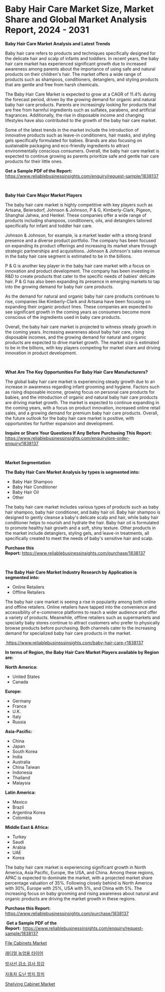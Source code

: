 <p><h1>Baby Hair Care Market Size, Market Share and Global Market Analysis Report, 2024 - 2031</h1></p><p><strong>Baby Hair Care Market Analysis and Latest Trends</strong></p>
<p><p>Baby hair care refers to products and techniques specifically designed for the delicate hair and scalp of infants and toddlers. In recent years, the baby hair care market has experienced significant growth due to increased awareness among parents about the importance of using safe and natural products on their children's hair. The market offers a wide range of products such as shampoos, conditioners, detanglers, and styling products that are gentle and free from harsh chemicals.</p><p>The Baby Hair Care Market is expected to grow at a CAGR of 11.4% during the forecast period, driven by the growing demand for organic and natural baby hair care products. Parents are increasingly looking for products that are free from harmful ingredients such as sulfates, parabens, and artificial fragrances. Additionally, the rise in disposable income and changing lifestyles have also contributed to the growth of the baby hair care market.</p><p>Some of the latest trends in the market include the introduction of innovative products such as leave-in conditioners, hair masks, and styling gels specifically formulated for babies. Brands are also focusing on sustainable packaging and eco-friendly ingredients to attract environmentally conscious consumers. Overall, the baby hair care market is expected to continue growing as parents prioritize safe and gentle hair care products for their little ones.</p></p>
<p><strong>Get a Sample PDF of the Report:&nbsp;</strong> <a href="https://www.reliablebusinessinsights.com/enquiry/request-sample/1838137">https://www.reliablebusinessinsights.com/enquiry/request-sample/1838137</a></p>
<p>&nbsp;</p>
<p><strong>Baby Hair Care Major Market Players</strong></p>
<p><p>The baby hair care market is highly competitive with key players such as Artsana, Beiersdorf, Johnson & Johnson, P & G, Kimberly-Clark, Pigeon, Shanghai Jahwa, and Henkel. These companies offer a wide range of products including shampoos, conditioners, oils, and detanglers tailored specifically for infant and toddler hair care.</p><p>Johnson & Johnson, for example, is a market leader with a strong brand presence and a diverse product portfolio. The company has been focused on expanding its product offerings and increasing its market share through strategic partnerships and acquisitions. Johnson & Johnson's sales revenue in the baby hair care segment is estimated to be in the billions.</p><p>P & G is another key player in the baby hair care market with a focus on innovation and product development. The company has been investing in R&D to create products that cater to the specific needs of babies' delicate hair. P & G has also been expanding its presence in emerging markets to tap into the growing demand for baby hair care products.</p><p>As the demand for natural and organic baby hair care products continues to rise, companies like Kimberly-Clark and Artsana have been focusing on expanding their organic product lines. These companies are expected to see significant growth in the coming years as consumers become more conscious of the ingredients used in baby care products.</p><p>Overall, the baby hair care market is projected to witness steady growth in the coming years. Increasing awareness about baby hair care, rising disposable incomes, and the growing demand for natural and organic products are expected to drive market growth. The market size is estimated to be in the billions, with key players competing for market share and driving innovation in product development.</p></p>
<p>&nbsp;</p>
<p><strong>What Are The Key Opportunities For Baby Hair Care Manufacturers?</strong></p>
<p><p>The global baby hair care market is experiencing steady growth due to an increase in awareness regarding infant grooming and hygiene. Factors such as rising disposable income, growing focus on personal care products for babies, and the introduction of organic and natural baby hair care products are driving market growth. The market is expected to continue expanding in the coming years, with a focus on product innovation, increased online retail sales, and a growing demand for premium baby hair care products. Overall, the future outlook for the baby hair care market is positive, with opportunities for further expansion and development.</p></p>
<p><strong>Inquire or Share Your Questions If Any Before Purchasing This Report:</strong> <a href="https://www.reliablebusinessinsights.com/enquiry/pre-order-enquiry/1838137">https://www.reliablebusinessinsights.com/enquiry/pre-order-enquiry/1838137</a></p>
<p>&nbsp;</p>
<p><strong>Market Segmentation</strong></p>
<p><strong>The Baby Hair Care Market Analysis by types is segmented into:</strong></p>
<p><ul><li>Baby Hair Shampoo</li><li>Baby Hair Conditioner</li><li>Baby Hair Oil</li><li>Other</li></ul></p>
<p><p>The baby hair care market includes various types of products such as baby hair shampoo, baby hair conditioner, and baby hair oil. Baby hair shampoo is designed to gently cleanse a baby's delicate scalp and hair, while baby hair conditioner helps to nourish and hydrate the hair. Baby hair oil is formulated to promote healthy hair growth and a soft, shiny texture. Other products in the market include detanglers, styling gels, and leave-in treatments, all specifically created to meet the needs of baby's sensitive hair and scalp.</p></p>
<p><strong>Purchase this Report:&nbsp;</strong><a href="https://www.reliablebusinessinsights.com/purchase/1838137">https://www.reliablebusinessinsights.com/purchase/1838137</a></p>
<p>&nbsp;</p>
<p><strong>The Baby Hair Care Market Industry Research by Application is segmented into:</strong></p>
<p><ul><li>Online Retailers</li><li>Offline Retailers</li></ul></p>
<p><p>The baby hair care market is seeing a rise in popularity among both online and offline retailers. Online retailers have tapped into the convenience and accessibility of e-commerce platforms to reach a wider audience and offer a variety of products. Meanwhile, offline retailers such as supermarkets and specialty baby stores continue to attract customers who prefer to physically browse products before purchasing. Both channels cater to the increasing demand for specialized baby hair care products in the market.</p></p>
<p><a href="https://www.reliablebusinessinsights.com/baby-hair-care-r1838137">&nbsp;https://www.reliablebusinessinsights.com/baby-hair-care-r1838137</a></p>
<p><strong>In terms of Region, the Baby Hair Care Market Players available by Region are:</strong></p>
<p>
    <p> <strong> North America: </strong>
        <ul>
            <li>United States</li>
            <li>Canada</li>
        </ul>
        </p> 
    <p> <strong> Europe: </strong>
        <ul>
            <li>Germany</li>
            <li>France</li>
            <li>U.K.</li>
            <li>Italy</li>
            <li>Russia</li>
        </ul>
        </p> 
    <p> <strong> Asia-Pacific: </strong>
        <ul>
            <li>China</li>
            <li>Japan</li>
            <li>South Korea</li>
            <li>India</li>
            <li>Australia</li>
            <li>China Taiwan</li>
            <li>Indonesia</li>
            <li>Thailand</li>
            <li>Malaysia</li>
        </ul>
        </p> 
    <p> <strong> Latin America: </strong>
        <ul>
            <li>Mexico</li>
            <li>Brazil</li>
            <li>Argentina Korea</li>
            <li>Colombia</li>
        </ul>
        </p> 
    <p> <strong> Middle East & Africa: </strong>
        <ul>
            <li>Turkey</li>
            <li>Saudi</li>
            <li>Arabia</li>
            <li>UAE</li>
            <li>Korea</li>
        </ul>
    </p>
    </p>
<p><p>The baby hair care market is experiencing significant growth in North America, Asia Pacific, Europe, the USA, and China. Among these regions, APAC is expected to dominate the market, with a projected market share percentage valuation of 35%. Following closely behind is North America with 30%, Europe with 25%, USA with 5%, and China with 5%. The increasing focus on baby grooming and rising awareness about natural and organic products are driving the market growth in these regions.</p></p>
<p><strong>Purchase this Report: </strong><a href="https://www.reliablebusinessinsights.com/purchase/1838137">https://www.reliablebusinessinsights.com/purchase/1838137</a></p>
<p>&nbsp;<strong>Get a Sample PDF of the Report:&nbsp;&nbsp;</strong><a href="https://www.reliablebusinessinsights.com/enquiry/request-sample/1838137">https://www.reliablebusinessinsights.com/enquiry/request-sample/1838137</a></p>
<p><strong></strong></p>
<p><p><a href="https://github.com/LiamDavis60/Market-Research-Report-List-1/blob/main/file-cabinets-market.md">File Cabinets Market</a></p><p><a href="https://medium.com/@sybleferry/%EB%9D%BC%EB%94%94%EC%96%BC-%EB%86%8D%EC%97%85%EC%9A%A9-%ED%83%80%EC%9D%B4%EC%96%B4-%EC%8B%9C%EC%9E%A5-%EA%B7%9C%EB%AA%A8-%EC%A0%90%EC%9C%A0%EC%9C%A8-%EB%B0%8F-%ED%8A%B8%EB%A0%8C%EB%93%9C-%EB%B6%84%EC%84%9D-%EB%B3%B4%EA%B3%A0%EC%84%9C-%EC%B5%9C%EC%A2%85-%EC%82%AC%EC%9A%A9%EC%B2%98-%ED%8A%B8%EB%9E%99%ED%84%B0-%EC%88%98%ED%99%95%EA%B8%B0-%EB%B6%84%EB%AC%B4%EA%B8%B0-%EA%B8%B0%ED%83%80-%EC%9B%90%EC%9E%AC%EB%A3%8C%EB%B3%84-%EB%B0%8F-2031%EB%85%84%EA%B9%8C%EC%A7%80%EC%9D%98-%EC%98%88%EC%B8%A1%EA%B9%8C%EC%A7%80-71858bf3e42a">래디얼 농업용 타이어</a></p><p><a href="https://github.com/dollarearner151/Market-Research-Report-List-1/blob/main/7224824153657.md">방사선 감소 검사 장갑</a></p><p><a href="https://medium.com/@estelwisozk1/%EC%9E%90%EB%8F%99%EC%B0%A8-%EB%B0%A9%EC%A7%80-%EC%9E%A5%EC%B9%98-%EC%82%B0%EC%97%85-%EB%B6%84%EC%84%9D-%EB%B3%B4%EA%B3%A0%EC%84%9C-%EC%9D%91%EC%9A%A9-%ED%94%84%EB%A1%9C%EA%B7%B8%EB%9E%A8-%EC%A7%80%EC%97%AD-%EA%B2%BD%EC%9F%81-%EC%A0%84%EB%9E%B5%EB%B3%84-%EC%8B%9C%EC%9E%A5-%EA%B7%9C%EB%AA%A8-%EC%A0%90%EC%9C%A0%EC%9C%A8-%EB%8F%99%ED%96%A5-2024-2031-3cfc281c5981">자동차 도난 방지 장치</a></p><p><a href="https://github.com/Hazelklievgspy6vdcsmu106w/Market-Research-Report-List-3/blob/main/shelving-cabinet-market.md">Shelving Cabinet Market</a></p></p>